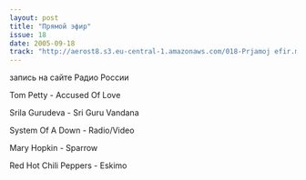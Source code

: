 ```yaml
---
layout: post
title: "Прямой эфир"
issue: 18
date: 2005-09-18
track: "http://aerost8.s3.eu-central-1.amazonaws.com/018-Prjamoj efir.mp3"
---
```


запись на сайте Радио России

Tom Petty - Accused Of Love

Srila Gurudeva - Sri Guru Vandana

System Of A Down - Radio/Video

Mary Hopkin - Sparrow

Red Hot Chili Peppers - Eskimo
